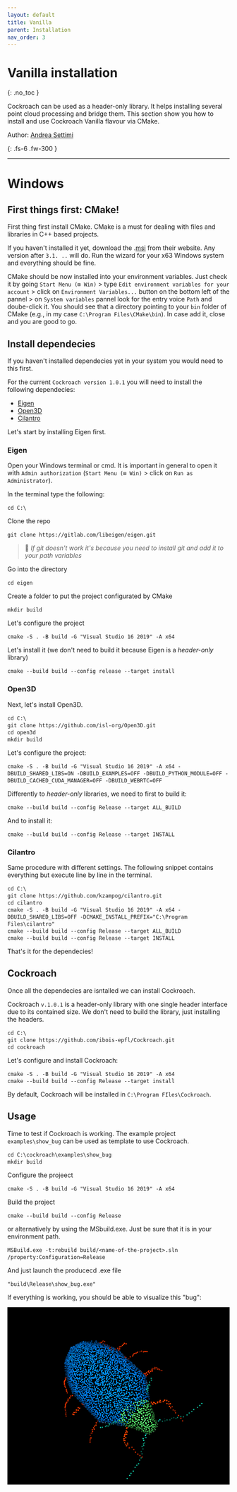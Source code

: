 ```yaml
---
layout: default
title: Vanilla
parent: Installation
nav_order: 3
---
```


# Vanilla installation
{: .no_toc }

Cockroach can be used as a header-only library. It helps installing several point cloud processing and bridge them. This section show you how to install and use Cockroach Vanilla flavour via CMake.

Author: [Andrea Settimi](andrea.settimi@epfl.ch)

{: .fs-6 .fw-300 }

---

# Windows

## First things first: CMake!

First thing first install CMake. CMake is a must for dealing with files and libraries in C++ based projects. 

If you haven't installed it yet, download the .[msi](https://cmake.org/) from their website. Any version after `3.1. ..` will do. Run the wizard for your x63 Windows system and everything should be fine.

CMake should be now installed into your environment variables. Just check it by going `Start Menu (⊞ Win)` > type `Edit environment variables for your account` > click on `Environment Variables...` button on the bottom left of the pannel > on `System variables` pannel look for the entry voice `Path` and doube-click it. You should see that a directory pointing to your `bin` folder of CMake (e.g., in my case `C:\Program Files\CMake\bin`). In case add it, close and you are good to go.

## Install dependecies

If you haven't installed dependecies yet in your system you would need to this first.

For the current `Cockroach version 1.0.1` you will need to install the following dependecies:

- [Eigen](https://gitlab.com/libeigen/eigen.git)
- [Open3D](https://github.com/isl-org/Open3D)
- [Cilantro](https://github.com/kzampog/cilantro)

Let's start by installing Eigen first.

### Eigen

Open your Windows terminal or cmd. It is important in general to open it with `Admin authorization` (`Start Menu (⊞ Win)` > click on `Run as Administrator`).

In the terminal type the following:

```terminal
cd C:\
```
Clone the repo

```terminal
git clone https://gitlab.com/libeigen/eigen.git
```
> 💬 *If git doesn't work it's because you need to install git and add it to your path variables*

Go into the directory

```terminal
cd eigen
```
Create a folder to put the project configurated by CMake

```terminal
mkdir build
```
Let's configure the project
```terminal
cmake -S . -B build -G "Visual Studio 16 2019" -A x64
```
Let's install it (we don't need to build it because Eigen is a *header-only* library)
```terminal
cmake --build build --config release --target install
```

### Open3D

Next, let's install Open3D.

```terminal
cd C:\
git clone https://github.com/isl-org/Open3D.git
cd open3d
mkdir build
```
Let's configure the project:
```terminal
cmake -S . -B build -G "Visual Studio 16 2019" -A x64 -DBUILD_SHARED_LIBS=ON -DBUILD_EXAMPLES=OFF -DBUILD_PYTHON_MODULE=OFF -DBUILD_CACHED_CUDA_MANAGER=OFF -DBUILD_WEBRTC=OFF
```
Differently to *header-only* libraries, we need to first to build it:
```terminal
cmake --build build --config Release --target ALL_BUILD
```
And to install it:
```terminal
cmake --build build --config Release --target INSTALL
```

### Cilantro

Same procedure with different settings. The following snippet contains everything but execute line by line in the terminal.

```terminal
cd C:\
git clone https://github.com/kzampog/cilantro.git
cd cilantro
cmake -S . -B build -G "Visual Studio 16 2019" -A x64 -DBUILD_SHARED_LIBS=OFF -DCMAKE_INSTALL_PREFIX="C:\Program Files\cilantro"
cmake --build build --config Release --target ALL_BUILD
cmake --build build --config Release --target INSTALL
```
That's it for the dependecies!

## Cockroach

Once all the dependecies are isntalled we can install Cockroach.

Cockroach `v.1.0.1` is a header-only library with one single header interface due to its contained size. We don't need to build the library, just installing the headers.

```terminal
cd C:\
git clone https://github.com/ibois-epfl/Cockroach.git
cd cockroach
```
Let's configure and install Cockroach:
```terminal
cmake -S . -B build -G "Visual Studio 16 2019" -A x64
cmake --build build --config Release --target install
```

By default, Cockroach will be installed in `C:\Program FIles\Cockroach`.

## Usage

Time to test if Cockroach is working. The example project `examples\show_bug` can be used as template to use Cockroach.

```terminal
cd C:\cockroach\examples\show_bug
mkdir build
```
Configure the projeect
```terminal
cmake -S . -B build -G "Visual Studio 16 2019" -A x64
```
Build the project
```terminal
cmake --build build --config Release
```
or alternatively by using the MSbuild.exe. Just be sure that it is in your environment path.
```terminal
MSBuild.exe -t:rebuild build/<name-of-the-project>.sln /property:Configuration=Release
```
And just launch the producecd .exe file
```terminal
"build\Release\show_bug.exe"
```
If everything is working, you should be able to visualize this "bug":

![showthebug](https://github.com/ibois-epfl/Cockroach-documentation/blob/docu-alpha/img/snap_bug_success.PNG?raw=true)
